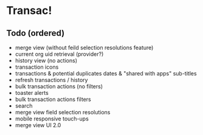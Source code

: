 # Transac!

## Todo (ordered)

- merge view (without feild selection resolutions feature)
- current org uid retrieval (provider?)
- history view (no actions)
- transaction icons
- transactions & potential duplicates dates & "shared with apps" sub-titles
- refresh transactions / history
- bulk transaction actions (no filters)
- toaster alerts
- bulk transaction actions filters
- search
- merge view field selection resolutions
- mobile responsive touch-ups
- merge view UI 2.0
